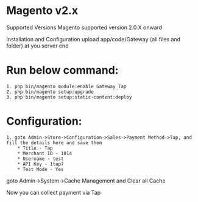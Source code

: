 # Magento v2.x

Supported Versions
Magento supported version 2.0.X onward

Installation and Configuration
upload app/code/Gateway (all files and folder) at you server end

# Run below command:
	1. php bin/magento module:enable Gateway_Tap
	2. php bin/magento setup:upgrade
	3. php bin/magento setup:static-content:deploy


# Configuration:
	1. goto Admin->Store->Configuration->Sales->Payment Method->Tap, and fill the details here and save them
		* Title - Tap
		* Merchant ID - 1014
		* Username - test
		* API Key - 1tap7
		* Test Mode - Yes

goto Admin->System->Cache Management and Clear all Cache

Now you can collect payment via Tap